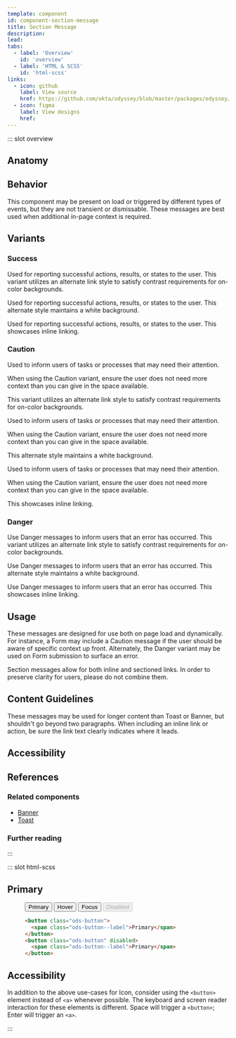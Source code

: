 ```yaml
---
template: component
id: component-section-message
title: Section Message
description:
lead:
tabs:
  - label: 'Overview'
    id: 'overview'
  - label: 'HTML & SCSS'
    id: 'html-scss'
links:
  - icon: github
    label: View source
    href: https://github.com/okta/odyssey/blob/master/packages/odyssey/src/scss/components/_section-message.scss
  - icon: figma
    label: View designs
    href:
---
```


::: slot overview

## Anatomy

## Behavior

<Description>

This component may be present on load or triggered by different types of events, but they are not transient or dismissable. These messages are best used when additional in-page context is required.

</Description>

## Variants

### Success

<Description>

Used for reporting successful actions, results, or states to the user. This variant utilizes an alternate link style to satisfy contrast requirements for on-color backgrounds.

</Description>

<Visual content="full">
  <template>
    <aside class="ods-section-message is-ods-section-message-success is-ods-section-message-blv">
      <span class="ods-section-message--icon">
        <OdsIcon icon="complete"></OdsIcon>
      </span>
      <h1 class="ods-section-message--title">Ready for lift-off</h1>
      <section class="ods-section-message--content">
        <p>Safety checks are complete, and this mission as been approved for launch.</p>
      </section>
      <section class="ods-section-message--actions">
        <a href="#">View countdown</a>
      </section>
    </aside>
  </template>
</Visual>

<Description>

Used for reporting successful actions, results, or states to the user. This alternate style maintains a white background.

</Description>

<Visual content="full">
  <template>
    <aside class="ods-section-message is-ods-section-message-success is-ods-section-message-alt">
      <span class="ods-section-message--icon">
        <OdsIcon icon="complete"></OdsIcon>
      </span>
      <h1 class="ods-section-message--title">Ready for lift-off</h1>
      <section class="ods-section-message--content">
        <p>Safety checks are complete, and this mission as been approved for launch.</p>
      </section>
      <section class="ods-section-message--actions">
        <a href="#">View countdown</a>
      </section>
    </aside>
  </template>
</Visual>

<Description>

Used for reporting successful actions, results, or states to the user. This showcases inline linking.

</Description>

<Visual content="full">
  <template>
    <aside class="ods-section-message is-ods-section-message-success is-ods-section-message-alt">
      <span class="ods-section-message--icon">
        <OdsIcon icon="complete"></OdsIcon>
      </span>
      <h1 class="ods-section-message--title">Ready for lift-off</h1>
      <section class="ods-section-message--content">
        <p>Safety checks are complete, and this mission as been approved for launch. You may <a href="#">view the countdown</a> prior to lift-off.</p>
      </section>
    </aside>
  </template>
</Visual>

### Caution

<Description>

Used to inform users of tasks or processes that may need their attention.

When using the Caution variant, ensure the user does not need more context than you can give in the space available.

This variant utilizes an alternate link style to satisfy contrast requirements for on-color backgrounds.

</Description>

<Visual content="full">
  <template>
    <aside class="ods-section-message is-ods-section-message-caution is-ods-section-message-blv">
      <span class="ods-section-message--icon">
        <OdsIcon icon="caution"></OdsIcon>
      </span>
      <h1 class="ods-section-message--title">Safety checks incomplete</h1>
      <section class="ods-section-message--content">
        <p>Safety checks must be completed before this mission as been approved for launch.</p>
      </section>
      <section class="ods-section-message--actions">
        <a href="#">Begin safety checks</a>
      </section>
    </aside>
  </template>
</Visual>

<Description>

Used to inform users of tasks or processes that may need their attention.

When using the Caution variant, ensure the user does not need more context than you can give in the space available.

This alternate style maintains a white background.

</Description>

<Visual content="full">
  <template>
    <aside class="ods-section-message is-ods-section-message-caution is-ods-section-message-alt">
      <span class="ods-section-message--icon">
        <OdsIcon icon="caution"></OdsIcon>
      </span>
      <h1 class="ods-section-message--title">Safety checks incomplete</h1>
      <section class="ods-section-message--content">
        <p>Safety checks must be completed before this mission as been approved for launch.</p>
      </section>
      <section class="ods-section-message--actions">
        <a href="#">Begin safety checks</a>
      </section>
    </aside>
  </template>
</Visual>

<Description>

Used to inform users of tasks or processes that may need their attention.

When using the Caution variant, ensure the user does not need more context than you can give in the space available.

This showcases inline linking.

</Description>

<Visual content="full">
  <template>
    <aside class="ods-section-message is-ods-section-message-caution is-ods-section-message-alt">
      <span class="ods-section-message--icon">
        <OdsIcon icon="caution"></OdsIcon>
      </span>
      <h1 class="ods-section-message--title">Safety checks incomplete</h1>
      <section class="ods-section-message--content">
        <p>You'll need to <a href="#">complete safety checks</a> before this mission as been approved for launch.</p>
      </section>
    </aside>
  </template>
</Visual>

### Danger

<Description>

Use Danger messages to inform users that an error has occurred. This variant utilizes an alternate link style to satisfy contrast requirements for on-color backgrounds.

</Description>

<Visual content="full">
  <template>
    <aside class="ods-section-message is-ods-section-message-danger is-ods-section-message-blv">
      <span class="ods-section-message--icon">
        <OdsIcon icon="error"></OdsIcon>
      </span>
      <h1 class="ods-section-message--title">Safety checks have failed</h1>
      <section class="ods-section-message--content">
        <p>An issue has been discovered with your fuel mixture ratios. Please correct this and perform safety checks again.</p>
      </section>
      <section class="ods-section-message--actions">
        <a href="#">Configure fuel mixture</a>
      </section>
    </aside>
  </template>
</Visual>

<Description>

Use Danger messages to inform users that an error has occurred. This alternate style maintains a white background.

</Description>

<Visual content="full">
  <template>
    <aside class="ods-section-message is-ods-section-message-danger is-ods-section-message-alt">
      <span class="ods-section-message--icon">
        <OdsIcon icon="error"></OdsIcon>
      </span>
      <h1 class="ods-section-message--title">Safety checks have failed</h1>
      <section class="ods-section-message--content">
        <p>An issue has been discovered with your fuel mixture ratios. Please <a href="#">reconfigure your fuel mixture</a> and perform safety checks again.</p>
      </section>
    </aside>
  </template>
</Visual>

<Description>

Use Danger messages to inform users that an error has occurred. This showcases inline linking.

</Description>

<Visual content="full">
  <template>
    <aside class="ods-section-message is-ods-section-message-danger is-ods-section-message-alt">
      <span class="ods-section-message--icon">
        <OdsIcon icon="error"></OdsIcon>
      </span>
      <h1 class="ods-section-message--title">Safety checks have failed</h1>
      <section class="ods-section-message--content">
        <p>An issue has been discovered with your fuel mixture ratios. Please correct this and perform safety checks again.</p>
      </section>
      <section class="ods-section-message--actions">
        <a href="#">Configure fuel mixture</a>
      </section>
    </aside>
  </template>
</Visual>

## Usage

These messages are designed for use both on page load and dynamically. For instance, a Form may include a Caution message if the user should be aware of specific context up front. Alternately, the Danger variant may be used on Form submission to surface an error.

Section messages allow for both inline and sectioned links. In order to preserve clarity for users, please do not combine them.

## Content Guidelines

These messages may be used for longer content than Toast or Banner, but shouldn't go beyond two paragraphs. When including an inline link or action, be sure the link text clearly indicates where it leads.

## Accessibility

## References

### Related components

<Description>

- <a href="/components/banner">Banner</a>
- <a href="/components/toast">Toast</a>

</Description>

### Further reading

:::

::: slot html-scss

## Primary

<figure class="docs-example">
  <div class="docs-example--rendered">
    <button class="ods-button">
      <span class="ods-button--label">Primary</span>
    </button>
    <button class="ods-button is-ods-button-hover">
      <span class="ods-button--label">Hover</span>
    </button>
    <button class="ods-button is-ods-button-focus">
      <span class="ods-button--label">Focus</span>
    </button>
    <button class="ods-button" disabled>
      <span class="ods-button--label">Disabled</span>
    </button>
  </div>

  ```html
  <button class="ods-button">
    <span class="ods-button--label">Primary</span>
  </button>
  <button class="ods-button" disabled>
    <span class="ods-button--label">Primary</span>
  </button>
  ```
</figure>

## Accessibility

<Description>

In addition to the above use-cases for Icon, consider using the `<button>` element instead of `<a>` whenever possible. The keyboard and screen reader interaction for these elements is different. Space will trigger a `<button>`; Enter will trigger an `<a>`.

</Description>
:::

